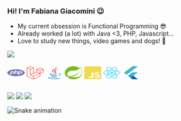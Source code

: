 ### Hi! I'm Fabiana Giacomini :wink:

- My current obsession is Functional Programming :sunglasses:
- Already worked (a lot) with Java <3, PHP, Javascript...
- Love to study new things, video games and dogs! :dog:

<div>
  <img height="180em" src="https://github-readme-stats.vercel.app/api/top-langs/?username=fabiana-giacomini&layout=compact&langs_count=7&theme=dracula"/>
</div>
<div style="display: inline_block"><br>
  <img align="center" alt="Faby-PHP". height="30" width="40" src="https://raw.githubusercontent.com/devicons/devicon/master/icons/php/php-plain.svg">
  <img align="center" alt="Faby-Laravel". height="30" width="40" src="https://raw.githubusercontent.com/devicons/devicon/master/icons/laravel/laravel-original.svg">
  <img align="center" alt="Faby-HTML" height="30" width="40" src="https://raw.githubusercontent.com/devicons/devicon/master/icons/java/java-original.svg">
  <img align="center" alt="Faby-HTML" height="30" width="40" src="https://raw.githubusercontent.com/devicons/devicon/master/icons/spring/spring-original.svg">
  <img align="center" alt="Faby-Js" height="30" width="40" src="https://raw.githubusercontent.com/devicons/devicon/master/icons/javascript/javascript-plain.svg">
  <img align="center" alt="Faby-React" height="30" width="40" src="https://raw.githubusercontent.com/devicons/devicon/master/icons/react/react-original.svg">
  <img align="center" alt="Faby-HTML" height="30" width="40" src="https://raw.githubusercontent.com/devicons/devicon/master/icons/flutter/flutter-original.svg">
</div>
  
  ##
 
<div>
  <a href="https://www.linkedin.com/in/fabianagiacomini/" target="_blank"><img src="https://img.shields.io/badge/-LinkedIn-%230077B5?style=for-the-badge&logo=linkedin&logoColor=white" target="_blank"></a> 
  <a href = "mailto:fabiana-giacomini@outlook.com"><img src="https://img.shields.io/badge/Microsoft_Outlook-0078D4?style=for-the-badge&logo=microsoft-outlook&logoColor=white" target="_blank"></a>
  <a href="https://www.instagram.com/fabygiacomini" target="_blank"><img src="https://img.shields.io/badge/-Instagram-%23E4405F?style=for-the-badge&logo=instagram&logoColor=white" target="_blank">
  </a>

 
  ![Snake animation](https://github.com/fabygiacomini/fabygiacomini/blob/output/github-contribution-grid-snake.svg)
 
</div>

